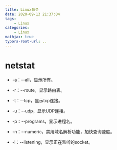 ```yaml
---
title: Linux命令
date: 2020-09-13 21:37:04
tags:
    - Linux
categories:
    - Linux
mathjax: true
typora-root-url: ..
---
```


# netstat

- -a：--all，显示所有。
- -r：--route，显示路由表。
- -t：--tcp，显示tcp连接。
- -u：--udp，显示UDP连接。

- -p：--programs，显示进程名。
- -n：--numeric，禁用域名解析功能，加快查询速度。
- -l：--listening，显示正在监听的socket。
